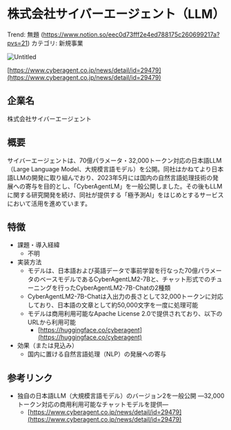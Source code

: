 # 株式会社サイバーエージェント（LLM）

Trend: 無題 (https://www.notion.so/eec0d73fff2e4ed788175c260699217a?pvs=21)
カテゴリ: 新規事業

![Untitled](%E6%A0%AA%E5%BC%8F%E4%BC%9A%E7%A4%BE%E3%82%B5%E3%82%A4%E3%83%8F%E3%82%99%E3%83%BC%E3%82%A8%E3%83%BC%E3%82%B7%E3%82%99%E3%82%A7%E3%83%B3%E3%83%88%EF%BC%88LLM%EF%BC%89%20b59e6bed58f14394884bd3de490150b2/Untitled.png)

[https://www.cyberagent.co.jp/news/detail/id=29479](https://www.cyberagent.co.jp/news/detail/id=29479)

## 企業名

株式会社サイバーエージェント

## 概要

サイバーエージェントは、70億パラメータ・32,000トークン対応の日本語LLM（Large Language Model、大規模言語モデル）を公開。同社はかねてより日本語LLMの開発に取り組んでおり、2023年5月には国内の自然言語処理技術の発展への寄与を目的とし、「CyberAgentLM」を一般公開しました。その後もLLMに関する研究開発を続け、同社が提供する「極予測AI」をはじめとするサービスにおいて活用を進めています。

## 特徴

- 課題・導入経緯
    - 不明
- 実装方法
    - モデルは、日本語および英語データで事前学習を行なった70億パラメータのベースモデルであるCyberAgentLM2-7Bと、チャット形式でのチューニングを行ったCyberAgentLM2-7B-Chatの2種類
    - CyberAgentLM2-7B-Chatは入出力の長さとして32,000トークンに対応しており、日本語の文章として約50,000文字を一度に処理可能
    - モデルは商用利用可能なApache License 2.0で提供されており、以下のURLから利用可能
        - [https://huggingface.co/cyberagent](https://huggingface.co/cyberagent)
- 効果（または見込み）
    - 国内に置ける自然言語処理（NLP）の発展への寄与

## 参考リンク

- 独自の日本語LLM（大規模言語モデル）のバージョン2を一般公開 ―32,000トークン対応の商用利用可能なチャットモデルを提供―
    - [https://www.cyberagent.co.jp/news/detail/id=29479](https://www.cyberagent.co.jp/news/detail/id=29479)